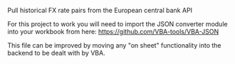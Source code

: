 Pull historical FX rate pairs from the European central bank API

For this project to work you will need to import the JSON converter module into your workbook from 
here: https://github.com/VBA-tools/VBA-JSON

This file can be improved by moving any "on sheet" functionality into the backend to be dealt with by VBA.
